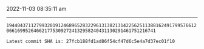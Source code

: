 2022-11-03 08:35:11 am

---

`19440437112799320191246896528322961313821314225625113881624917995766120661699526466217753092724132958240431130291461751216741`

`Latest commit SHA is: 27fcb188fd1ad86f54cf47d6c5e4a7d37ec01f10 `
